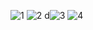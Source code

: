 ![1](https://user-images.githubusercontent.com/102283544/159868572-63757332-acc4-4657-86ce-e3eb721108fc.png)
![2](https://user-images.githubusercontent.com/102283544/159869936-6d112b1d-36f4-4179-8ad2-57609bbb5a99.png)
d![3](https://user-images.githubusercontent.com/102283544/159869961-1b77bb0d-f62d-4c06-bab6-d23d8e281bf1.png)
![4](https://user-images.githubusercontent.com/102283544/159869975-7c58b39a-5fc6-429e-bb50-ca5a36d7497e.png)
